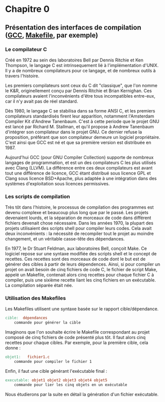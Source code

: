 #   Chapitre 0
##  Présentation des interfaces de compilation ([GCC](https://fr.wikipedia.org/wiki/GNU_Compiler_Collection), [Makefile](https://fr.wikipedia.org/wiki/Makefile), par exemple)


### Le compilateur C

Créé en 1972 au sein des laboratoires Bell par Dennis Ritchie et Ken Thompson, 
le langage C est intrinsequement lié à l'implémentation d'UNIX.
Il y a de nombreux compilateurs pour ce langage, et de nombreux outils à travers
l'histoire. 

Les premiers compilateurs sont ceux du C dit "classique", que l'on nomme le K&R, 
originellement conçu par Dennis Ritchie et Brian Kernighan. Ces compilateurs 
avaient l'inconvénients d'être tous incompatibles entre-eux, car il n'y avait 
pas de réel standard. 

Dès 1980, le langage C se stabilisa dans sa forme ANSI C, et les premiers 
compilateurs standardisés firent leur apparition, notamment l'Amsterdam Compiler
Kit d'Andrew Tanenbaum. C'est à cette periode que le projet GNU est lancé par
Richard M. Stallman, et qu'il propose à Andrew Tanenbaum d'intégrer son 
compilateur dans le projet GNU. Ce dernier refuse la proposition, préférant que
son compilateur demeure un logiciel propriétaire. C'est ainsi que GCC est né et
que sa première version est distribuée en 1987.

Aujourd'hui GCC (pour GNU Compiler Collection) supporte de nombreux langages de 
programmation, et est un des compilateurs C les plus utilisés avec Clang (LLVM). 
La différence entre ces deux compilateurs est avant tout une différence de 
licence, GCC étant distribué sous licence GPL et Clang sous licence BSD+Apache,
plus adaptée à une intégration dans des systèmes d'exploitation sous licences 
permissives.

### Les scripts de compilation

Très tôt dans l'histoire, le processus de compilation des programmes est devenu
complexe et beaucoup plus long que par le passé. Les projets devenaient lourds, 
et la séparation de morceaux de code dans différent fichiers devenait chose
nécessaire. Dans les années 1970, la plupart des projets utilisaient des scripts
shell pour compiler leurs codes. Cela avait deux inconvénients : la nécessité de
recompiler tout le projet au moindre changement, et un véritable casse-tête des 
dépendances. 

En 1977, le Dr Stuart Feldman, aux laboratoires Bell, conçoit Make. Ce logiciel
repose sur une syntaxe modifiée des scripts shell et le concept de recettes. Ces
recettes sont des morceaux de code dont le but est de générer des cibles à 
partir de leurs dépendences. 
Ainsi, si pour compiler un projet on avait besoin de cinq fichiers de code C, le
fichier de script Make, appelé un Makefile, contenait alors cinq recettes pour 
chaque fichier C à compiler, puis une sixième recette liant les cinq fichiers en
un exécutable. 
La compilation séparée était née. 

### Utilisation des Makefiles

Les Makefiles utilisent une syntaxe basée sur le rapport cible/dépendance.

```Makefile
cible:  dépendances
    commande pour générer la cible

```

Imaginons que l'on souhaite écrire le Makefile correspondant au projet composé 
de cinq fichiers de code présenté plus tôt. 
Il faut alors cinq recettes pour chaque cibles. Par exemple, pour la première 
cible, cela donne : 

```Makefile
objet1:   fichier1.c
    commande pour compiler le fichier 1 
```

Enfin, il faut une cible générant l'exécutable final :

```Makefile
executable: objet1 objet2 objet3 objet4 objet5
    commande pour lier les cinq objets en un exécutable
```

Nous étudierons par la suite en détail la génération d'un fichier exécutable. 
